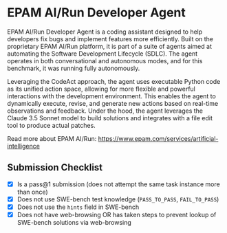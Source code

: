 # EPAM AI/Run Developer Agent

EPAM AI/Run Developer Agent is a coding assistant designed to help developers
fix bugs and implement features more efficiently. Built on the proprietary EPAM
AI/Run platform, it is part of a suite of agents aimed at automating the
Software Development Lifecycle (SDLC). The agent operates in both conversational
and autonomous modes, and for this benchmark, it was running fully autonomously.

Leveraging the CodeAct approach, the agent uses executable Python code as 
its unified action space, allowing for more flexible and powerful interactions with 
the development environment. This enables the agent to dynamically execute, revise, 
and generate new actions based on real-time observations and feedback. Under the hood, 
the agent leverages the Claude 3.5 Sonnet model to build solutions and integrates 
with a file edit tool to produce actual patches.

Read more about EPAM AI/Run: https://www.epam.com/services/artificial-intelligence

## Submission Checklist

- [X] Is a pass@1 submission (does not attempt the same task instance more than
  once)
- [X] Does not use SWE-bench test knowledge (`PASS_TO_PASS`, `FAIL_TO_PASS`)
- [X] Does not use the `hints` field in SWE-bench
- [X] Does not have web-browsing OR has taken steps to prevent lookup of
  SWE-bench solutions via web-browsing
